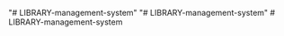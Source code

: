 "# LIBRARY-management-system" 
"# LIBRARY-management-system" 
#   L I B R A R Y - m a n a g e m e n t - s y s t e m  
 